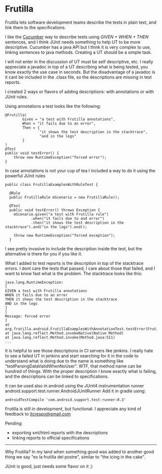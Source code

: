 # Frutilla
Frutilla lets software development teams describe the tests in plain text, and link them to the specifications.

I like the [Cucumber](https://cucumber.io/) way to describe tests using *GIVEN + WHEN + THEN* sentences, and I think JUnit needs something to help UT to be more descriptive. Cucumber has a java API but I think it is very complex to use, linking sentences to java methods. Creating a UT should be a simple task.

I will not enter in the discussion of UT must be self descriptive, etc. I really appreciate a javadoc in top of a UT describing what is being tested, you know exactly the use case in seconds.
But the disadvantage of a javadoc is it cant be included in the .class file, so the descriptions are missing in test reports.

I created 2 ways or flavors of adding descriptions: with annotations or with JUnit rules.

Using annotations a test looks like the following:

    @Frutilla(
            Given = "a test with Frutilla annotations",
            When = "it fails due to an error",
            Then = {
                    "it shows the test description in the stacktrace",
                    "and in the logs"
            }
    )
    @Test
    public void testError() {
        throw new RuntimeException("forced error");
    }

In case annotations is not your cup of tea I included a way to do it using the powerful JUnit rules

    public class FrutillaExamplesWithRuleTest {

      @Rule
      public FrutillaRule mScenario = new FrutillaRule();
      
      @Test
      public void testError() throws Exception {
        mScenario.given("a test with Frutilla rule")
                .when("it fails due to and error")
                .then("it shows the test description in the stacktrace").and("in the logs").end();

        throw new RuntimeException("forced exception");
      }

I see pretty invasive to include the description inside the test, but the alternative is there for you if you like it.

What I added to test reports is the description in top of the stacktrace errors. I dont care the tests that passed, I care about those that failed, and I want to know fast what is the problem. 
The stacktrace looks like this:

    java.lang.RuntimeException:
    [
    GIVEN a test with Frutilla annotations
    WHEN it fails due to an error
    THEN it shows the test description in the stacktrace
    AND in the logs
    ]
    [
    Message: forced error
    ]
    at org.frutilla.android.FrutillaExamplesWithAnnotationTest.testError(FrutillaExamplesWithAnnotationTest.java:38)
    at java.lang.reflect.Method.invokeNative(Native Method)
    at java.lang.reflect.Method.invoke(Method.java:511)
    ...
  
It is helpful to see those descriptions in CI servers like jenkins. I really hate to see a failed UT in jenkins and start searching for it in the code to understand what is doing due to the name is something like "testParsingDataValidWhenNoUser". WTF, that method name can be hundred of things.
With the proper description I know exactly what is failing, and the descriptions can be linked to specifications.

It can be used also in android using the JUnit4 instrumentation runner android.support.test.runner.AndroidJUnitRunner
Add it in gradle using:

    androidTestCompile 'com.android.support.test:runner:0.3'
    
Frutilla is still in development, but functional. I appreciate any kind of feedback to itcrespo@gmail.com

Pending:
- exporting xml/html reports with the descriptions
- linking reports to official specifications
 
***

Why Frutilla? In my land when something good was added to another good thing we say "es la frutilla del postre", similar to "the icing in the cake".

JUnit is good, just needs some flavor on it ;)


